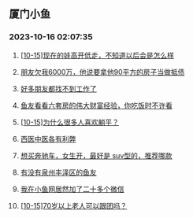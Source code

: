 ## 厦门小鱼 
### 2023-10-16 02:07:35

1. [[10-15]现在的娃高开低走，不知道以后会是怎么样](http://bbs.xmfish.com/read-htm-tid-18089149.html)

2. [朋友欠我6000万，他说要拿他90平方的房子当做抵债](http://bbs.xmfish.com/read-htm-tid-18089097.html)

3. [好多朋友都找不到工作了](http://bbs.xmfish.com/read-htm-tid-18089218.html)

4. [鱼友看看六套房的伟大财富经验，你吃饭时不许看](http://bbs.xmfish.com/read-htm-tid-18089179.html)

5. [[10-15]为什么很多人喜欢躺平？](http://bbs.xmfish.com/read-htm-tid-18088999.html)

6. [西医中医各有利弊](http://bbs.xmfish.com/read-htm-tid-18088984.html)

7. [想买奔驰车，女生开，最好是 suv型的，推荐哪款](http://bbs.xmfish.com/read-htm-tid-18089091.html)

8. [有没有泉州丰泽区的鱼友](http://bbs.xmfish.com/read-htm-tid-18088978.html)

9. [我在小鱼网居然加了二十多个微信](http://bbs.xmfish.com/read-htm-tid-18089189.html)

10. [[10-15]70岁以上老人可以跟团吗？](http://bbs.xmfish.com/read-htm-tid-18089178.html)

